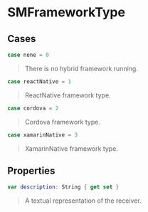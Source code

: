 # SMFrameworkType

>

## Cases
```swift
case none = 0
```

>There is no hybrid framework running.

```swift
case reactNative = 1
```

>ReactNative framework type.

```swift
case cordova = 2
```

>Cordova framework type.

```swift
case xamarinNative = 3
```

>XamarinNative framework type.

## Properties
```swift
var description: String { get set }
```

>A textual representation of the receiver.
